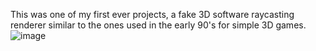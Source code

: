 This was one of my first ever projects, a fake 3D software raycasting renderer similar to the ones used in the early 90's for simple 3D games.
![image](https://github.com/user-attachments/assets/f0084d76-16d7-40ec-9850-e05e2873ae0e)

